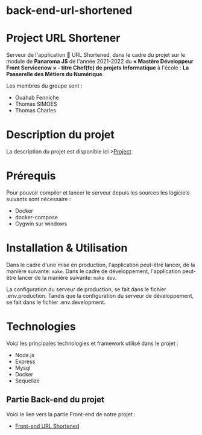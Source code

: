 # back-end-url-shortened

# Project URL Shortener
Serveur de l'application :notebook_with_decorative_cover: URL Shortened, dans le cadre du projet sur le module de **Panaroma JS** de l'année 2021-2022 du **« Mastère  Développeur Front Servicenow »  - titre Chef(fe) de projets Informatique** à l'école : **La Passerelle des Métiers du Numérique**.

Les membres du groupe sont :
- Ouahab Fenniche
- Thomas SIMOES
- Thomas Charles

# Description du projet

La description du projet est disponible ici >[Project](Project.md)

# Prérequis

Pour pouvoir compiler et lancer le serveur depuis les sources les logiciels suivants sont nécessaire :
- Docker
- docker-compose
- Cygwin sur windows

# Installation & Utilisation

Dans le cadre d'une mise en production, l'application peut-être lancer, de la manière suivante: `make`.
Dans le cadre de développement, l'application peut-être lancer de la manière suivante: `make dev`.

La configuration du serveur de production, se fait dans le fichier .env.production.
Tandis que la configuration du serveur de développement, se fait dans le fichier .env.development.


# Technologies

Voici les principales technologies et framework utilisé dans le projet :
- Node.js
- Express
- Mysql
- Docker
- Sequelize


## Partie Back-end du projet

Voici le lien vers la partie Front-end de notre projet :
- [Front-end URL Shortened](https://github.com/tcharles2201/front-end-url-shortened)
